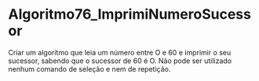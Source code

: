 # Algoritmo76_ImprimiNumeroSucessor

Criar um algoritmo que leia um número entre O e 60 e imprimir o seu sucessor, sabendo
que o sucessor de 60 é O. Não pode ser utilizado nenhum comando de seleção
e nem de repetição.
